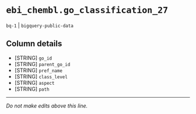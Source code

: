 # `ebi_chembl.go_classification_27`
`bq-1` | `bigquery-public-data`

## Column details
* [STRING]    `go_id`
* [STRING]    `parent_go_id`
* [STRING]    `pref_name`
* [STRING]    `class_level`
* [STRING]    `aspect`
* [STRING]    `path`

-------------------------------------------------------------------------------
*Do not make edits above this line.*
